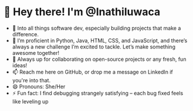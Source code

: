 # 👋 Hey there! I'm @Inathiluwaca

- 👀 Into all things software dev, especially building projects that make a difference.
- 🌱 I’m proficient in Python, Java, HTML, CSS, and JavaScript, and there’s always a new challenge I’m excited to tackle. Let’s make something awesome together!
- 💞️ Always up for collaborating on open-source projects or any fresh, fun ideas!
- 📫 Reach me here on GitHub, or drop me a message on LinkedIn if you're into that.
- 😄 Pronouns: She/Her
- ⚡ Fun fact: I find debugging strangely satisfying – each bug fixed feels like leveling up 

